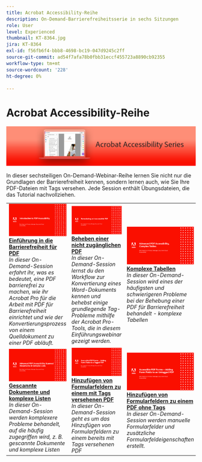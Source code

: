 ```yaml
---
title: Acrobat Accessibility-Reihe
description: On-Demand-Barrierefreiheitsserie in sechs Sitzungen
role: User
level: Experienced
thumbnail: KT-8364.jpg
jira: KT-8364
exl-id: f56fb6f4-bbb8-4698-bc19-047d9245c2ff
source-git-commit: ad54f7afa78b0fbb31eccf455723a8890cb92355
workflow-type: tm+mt
source-wordcount: '228'
ht-degree: 0%

---
```


# Acrobat Accessibility-Reihe

![Abbildung der Acrobat-Serie für Barrierefreiheit](../assets/Hero_Accessibility.png)

In dieser sechsteiligen On-Demand-Webinar-Reihe lernen Sie nicht nur die Grundlagen der Barrierefreiheit kennen, sondern lernen auch, wie Sie Ihre PDF-Dateien mit Tags versehen. Jede Session enthält Übungsdateien, die das Tutorial nachvollziehen.

<table style="table-layout:fixed">
<tr>
  <td>
    <a href="accessibilitysession1.md">
      <img alt="Einführung in die Barrierefreiheit für PDF" src="../assets/Accessibilitysession1_1280.png" />
    </a>
    <div>
    <a href="accessibilitysession1.md"><strong>Einführung in die Barrierefreiheit für PDF</strong></a>
    </div>
    <em>In dieser On-Demand-Session erfahrt ihr, was es bedeutet, eine PDF barrierefrei zu machen, wie ihr Acrobat Pro für die Arbeit mit PDF für Barrierefreiheit einrichtet und wie der Konvertierungsprozess von einem Quelldokument zu einer PDF abläuft.</em>
    <br>
  </td>
  <td>
    <a href="accessibilitysession2.md">
      <img alt="Beheben einer nicht zugänglichen PDF" src="../assets/Accessibilitysession2_1280.png" />
    </a>
    <div>
    <a href="accessibilitysession2.md"><strong>Beheben einer nicht zugänglichen PDF</strong></a>
    </div>
    <em>In dieser On-Demand-Session lernst du den Workflow zur Konvertierung eines Word-Dokuments kennen und behebst einige grundlegende Tag-Probleme mithilfe der Acrobat Pro-Tools, die in diesem Einführungswebinar gezeigt werden.</em>
    <br>
  </td>  
  <td>
    <a href="accessibilitysession3.md">
      <img alt="Komplexe Tabellen" src="../assets/Accessibilitysession3_1280.png" />
    </a>
    <div>
    <a href="accessibilitysession3.md"><strong>Komplexe Tabellen</strong></a>
    </div>
    <em>In dieser On-Demand-Session wird eines der häufigsten und schwierigeren Probleme bei der Behebung einer PDF für Barrierefreiheit behandelt - komplexe Tabellen</em>
    <br>
  </td>
</tr>
<tr>
  <td>
    <a href="accessibilitysession4.md">
      <img alt="Gescannte Dokumente und komplexe Listen" src="../assets/Accessibilitysession4_1280.png" />
    </a>
    <div>
    <a href="accessibilitysession4.md"><strong>Gescannte Dokumente und komplexe Listen</strong></a>
    </div>
    <em>In dieser On-Demand-Session werden komplexere Probleme behandelt, auf die häufig zugegriffen wird, z. B. gescannte Dokumente und komplexe Listen</em>
    <br>
  </td>
  <td>
    <a href="accessibilitysession5.md">
      <img alt="Hinzufügen von Formularfeldern zu einem mit Tags versehenen PDF" src="../assets/Accessibilitysession5_1280.png" />
    </a>
    <div>
    <a href="accessibilitysession5.md"><strong>Hinzufügen von Formularfeldern zu einem mit Tags versehenen PDF</strong></a>
    </div>
    <em>In dieser On-Demand-Session geht es um das Hinzufügen von Formularfeldern zu einem bereits mit Tags versehenen PDF</em>
    <br>
  </td>  
  <td>
    <a href="accessibilitysession6.md">
      <img alt="Hinzufügen von Formularfeldern zu einem PDF ohne Tags" src="../assets/Accessibilitysession6_1280.png" />
    </a>
    <div>
    <a href="accessibilitysession6.md"><strong>Hinzufügen von Formularfeldern zu einem PDF ohne Tags</strong></a>
    </div>
    <em>In dieser On-Demand-Session werden manuelle Formularfelder und zusätzliche Formularfeldeigenschaften erstellt.</em>
    <br>
  </td> 
</tr>
</table>
